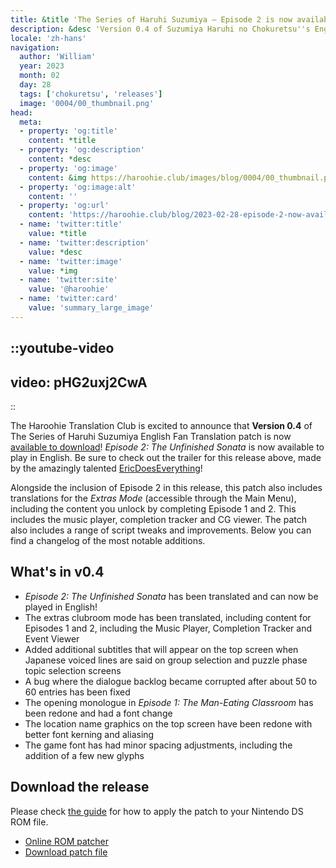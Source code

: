 ```yaml
---
title: &title 'The Series of Haruhi Suzumiya – Episode 2 is now available!'
description: &desc 'Version 0.4 of Suzumiya Haruhi no Chokuretsu''s English Patch, which contains the translation of Episode 2: The Unfinished Sonata, is now available for download!'
locale: 'zh-hans'
navigation:
  author: 'William'
  year: 2023
  month: 02
  day: 28
  tags: ['chokuretsu', 'releases']
  image: '0004/00_thumbnail.png'
head:
  meta:
  - property: 'og:title'
    content: *title
  - property: 'og:description'
    content: *desc
  - property: 'og:image'
    content: &img https://haroohie.club/images/blog/0004/00_thumbnail.png
  - property: 'og:image:alt'
    content: ''
  - property: 'og:url'
    content: 'https://haroohie.club/blog/2023-02-28-episode-2-now-available'
  - name: 'twitter:title'
    value: *title
  - name: 'twitter:description'
    value: *desc
  - name: 'twitter:image'
    value: *img
  - name: 'twitter:site'
    value: '@haroohie'
  - name: 'twitter:card'
    value: 'summary_large_image'
---
```


::youtube-video
----
video: pHG2uxj2CwA
----
::

The Haroohie Translation Club is excited to announce that **Version 0.4** of The Series of Haruhi Suzumiya English Fan Translation patch is now [available to download](/chokuretsu/patch)! *Episode 2: The Unfinished Sonata* is now available to play in English. Be sure to check out the trailer for this release above, made by the amazingly talented [EricDoesEverything](https://www.youtube.com/@EricDoesEverythingSeries)!

Alongside the inclusion of Episode 2 in this release, this patch also includes translations for the *Extras Mode* (accessible through the Main Menu), including the content you unlock by completing Episode 1 and 2. This includes the music player, completion tracker and CG viewer. The patch also includes a range of script tweaks and improvements. Below you can find a changelog of the most notable additions.

## What's in v0.4
* *Episode 2: The Unfinished Sonata* has been translated and can now be played in English!
* The extras clubroom mode has been translated, including content for Episodes 1 and 2, including the Music Player, Completion Tracker and Event Viewer
* Added additional subtitles that will appear on the top screen when Japanese voiced lines are said on group selection and puzzle phase topic selection screens
* A bug where the dialogue backlog became corrupted after about 50 to 60 entries has been fixed
* The opening monologue in *Episode 1: The Man-Eating Classroom* has been redone and had a font change
* The location name graphics on the top screen have been redone with better font kerning and aliasing
* The game font has had minor spacing adjustments, including the addition of a few new glyphs

## Download the release
Please check [the guide](/chokuretsu/guide) for how to apply the patch to your Nintendo DS ROM file.

* [Online ROM patcher](/chokuretsu/patch)
* [Download patch file](https://github.com/haroohie-club/ChokuretsuTranslationRelease/releases/latest)